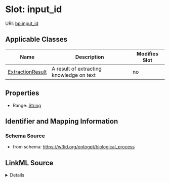 

# Slot: input_id

URI: [bp:input_id](http://w3id.org/ontogpt/biological-process-templateinput_id)



<!-- no inheritance hierarchy -->





## Applicable Classes

| Name | Description | Modifies Slot |
| --- | --- | --- |
| [ExtractionResult](ExtractionResult.md) | A result of extracting knowledge on text |  no  |







## Properties

* Range: [String](String.md)





## Identifier and Mapping Information







### Schema Source


* from schema: https://w3id.org/ontogpt/biological_process




## LinkML Source

<details>
```yaml
name: input_id
from_schema: https://w3id.org/ontogpt/biological_process
rank: 1000
alias: input_id
owner: ExtractionResult
domain_of:
- ExtractionResult
range: string

```
</details>